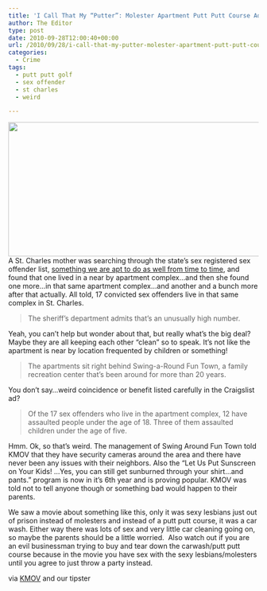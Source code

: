```yaml
---
title: 'I Call That My “Putter”: Molester Apartment Putt Putt Course Adjacent'
author: The Editor
type: post
date: 2010-09-28T12:00:40+00:00
url: /2010/09/28/i-call-that-my-putter-molester-apartment-putt-putt-course-adjacent/
categories:
  - Crime
tags:
  - putt putt golf
  - sex offender
  - st charles
  - weird

---
```

[<img class="aligncenter size-full wp-image-7029" title="nambla_putting" src="http://media.punchingkitty.com/wordpress/2010/09/nambla_putting.jpg" alt="" width="600" height="270" />][1]A St. Charles mother was searching through the state&#8217;s sex registered sex offender list, <a href="http://punchingkitty.com/2010/08/19/you-know-that-giant-missouri-sex-offender-list-thats-not-all-of-them/" target="_blank">something we are apt to do as well from time to time</a>, and found that one lived in a near by apartment complex&#8230;and then she found one more&#8230;in that same apartment complex&#8230;and another and a bunch more after that actually. All told, 17 convicted sex offenders live in that same complex in St. Charles.

> The sheriff’s department admits that’s an unusually high number.

Yeah, you can&#8217;t help but wonder about that, but really what&#8217;s the big deal? Maybe they are all keeping each other &#8220;clean&#8221; so to speak. It&#8217;s not like the apartment is near by location frequented by children or something!

> The apartments sit right behind Swing-a-Round Fun Town, a family recreation center that’s been around for more than 20 years.

You don&#8217;t say&#8230;weird coincidence or benefit listed carefully in the Craigslist ad?

> Of the 17 sex offenders who live in the apartment complex, 12 have assaulted people under the age of 18. Three of them assaulted children under the age of five.

Hmm. Ok, so that&#8217;s weird. The management of Swing Around Fun Town told KMOV that they have security cameras around the area and there have never been any issues with their neighbors. Also the &#8220;Let Us Put Sunscreen on Your Kids! &#8230;Yes, you can still get sunburned through your shirt&#8230;and pants.&#8221; program is now in it&#8217;s 6th year and is proving popular. KMOV was told not to tell anyone though or something bad would happen to their parents.

We saw a movie about something like this, only it was sexy lesbians just out of prison instead of molesters and instead of a putt putt course, it was a car wash. Either way there was lots of sex and very little car cleaning going on, so maybe the parents should be a little worried.  Also watch out if you are an evil businessman trying to buy and tear down the carwash/putt putt course because in the movie you have sex with the sexy lesbians/molesters until you agree to just throw a party instead.

via <a href="http://www.kmov.com/news/local/Cluster-of-17-sex-offenders-in-one-St-Charles-County-apartment-raises-concern-103896394.html" target="_blank">KMOV</a> and our tipster

 [1]: http://media.punchingkitty.com/wordpress/2010/09/nambla_putting.jpg